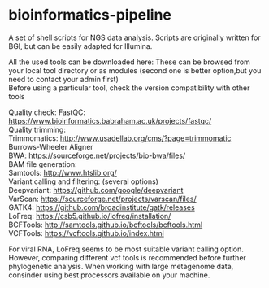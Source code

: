 # bioinformatics-pipeline
A set of shell scripts for NGS data analysis. 
Scripts are originally written for BGI, but can be easily adapted for Illumina.

All the used tools can be downloaded here:
These can be browsed from your local tool directory or as modules (second one is better option,but you need to contact your admin first)  
Before using a particular tool, check the version compatibility with other tools

Quality check:
FastQC: https://www.bioinformatics.babraham.ac.uk/projects/fastqc/  
Quality trimming:  
Trimmomatics: http://www.usadellab.org/cms/?page=trimmomatic  
Burrows-Wheeler Aligner  
BWA: https://sourceforge.net/projects/bio-bwa/files/  
BAM file generation:  
Samtools: http://www.htslib.org/  
Variant calling and filtering: (several options)  
Deepvariant: https://github.com/google/deepvariant  
VarScan: https://sourceforge.net/projects/varscan/files/  
GATK4: https://github.com/broadinstitute/gatk/releases  
LoFreq: https://csb5.github.io/lofreq/installation/  
BCFTools: http://samtools.github.io/bcftools/bcftools.html  
VCFTools: https://vcftools.github.io/index.html  

For viral RNA, LoFreq seems to be most suitable variant calling option. However, comparing different vcf tools is recommended before further phylogenetic analysis.
When working with large metagenome data, consinder using best processors available on your machine.
